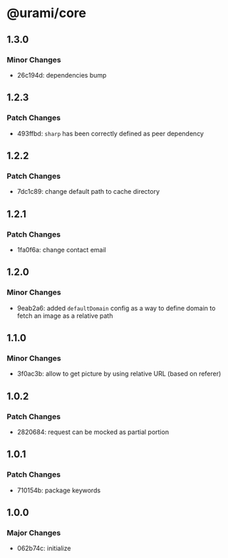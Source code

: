 # @urami/core

## 1.3.0

### Minor Changes

- 26c194d: dependencies bump

## 1.2.3

### Patch Changes

- 493ffbd: `sharp` has been correctly defined as peer dependency

## 1.2.2

### Patch Changes

- 7dc1c89: change default path to cache directory

## 1.2.1

### Patch Changes

- 1fa0f6a: change contact email

## 1.2.0

### Minor Changes

- 9eab2a6: added `defaultDomain` config as a way to define domain to fetch an image as a relative path

## 1.1.0

### Minor Changes

- 3f0ac3b: allow to get picture by using relative URL (based on referer)

## 1.0.2

### Patch Changes

- 2820684: request can be mocked as partial portion

## 1.0.1

### Patch Changes

- 710154b: package keywords

## 1.0.0

### Major Changes

- 062b74c: initialize
